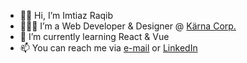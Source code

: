 - 👋🏽 Hi, I’m Imtiaz Raqib
- 🧑🏽‍💻 I’m a Web Developer & Designer @ <a href="https://karnacorp.com" target="_blank">Kärna Corp.</a>
- 🌱 I’m currently learning React & Vue
- 📫 You can reach me via <a href="mailto:imtiazraqib@gmail.com">e-mail</a> or <a href="https://www.linkedin.com/in/imtiazraqib/" target="_blank">LinkedIn</a>

<!---
imtiazraqib/imtiazraqib is a ✨ special ✨ repository because its `README.md` (this file) appears on your GitHub profile.
You can click the Preview link to take a look at your changes.
--->
